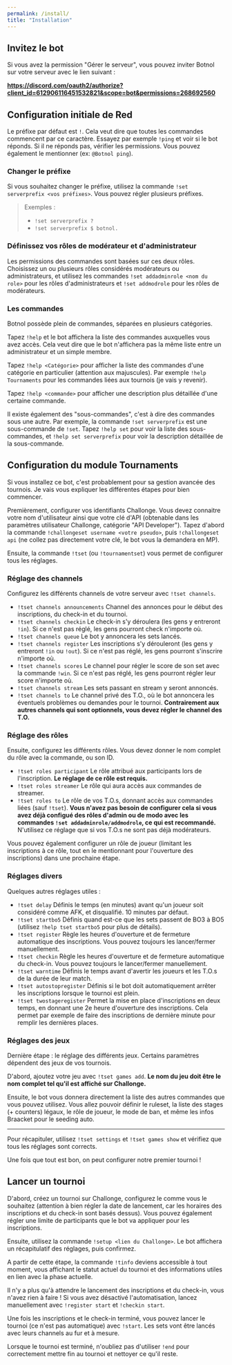 ```yaml
---
permalink: /install/
title: "Installation"
---
```


## Invitez le bot

Si vous avez la permission "Gérer le serveur", vous pouvez inviter Botnol sur votre serveur avec le lien suivant :

**https://discord.com/oauth2/authorize?client_id=612906116451532821&scope=bot&permissions=268692560**

## Configuration initiale de Red

Le préfixe par défaut est `!`. Cela veut dire que toutes les commandes commencent par ce caractère. Essayez par exemple `!ping` et voir si le bot réponds. Si il ne réponds pas, vérifier les permissions. Vous pouvez également le mentionner (ex: `@Botnol ping`).

### Changer le préfixe

Si vous souhaitez changer le préfixe, utilisez la commande `!set serverprefix <vos préfixes>`. Vous pouvez régler plusieurs préfixes.

> Exemples :
> 
> - `!set serverprefix ?`
> - `!set serverprefix $ botnol.`

### Définissez vos rôles de modérateur et d'administrateur

Les permissions des commandes sont basées sur ces deux rôles. Choisissez un ou plusieurs rôles considérés modérateurs ou administrateurs, et utilisez les commandes `!set addadminrole <nom du role>` pour les rôles d'administrateurs et `!set addmodrole` pour les rôles de modérateurs.

### Les commandes

Botnol possède plein de commandes, séparées en plusieurs catégories.

Tapez `!help` et le bot affichera la liste des commandes auxquelles vous avez accès. Cela veut dire que le bot n'affichera pas la même liste entre un administrateur et un simple membre.

Tapez `!help <Catégorie>` pour afficher la liste des commandes d'une catégorie en particulier (attention aux majuscules). Par exemple `!help Tournaments` pour les commandes liées aux tournois (je vais y revenir).

Tapez `!help <commande>` pour afficher une description plus détaillée d'une certaine commande.

Il existe également des "sous-commandes", c'est à dire des commandes sous une autre. Par exemple, la commande `!set serverprefix` est une sous-commande de `!set`. Tapez `!help set` pour voir la liste des sous-commandes, et `!help set serverprefix` pour voir la description détaillée de la sous-commande.

## Configuration du module Tournaments

Si vous installez ce bot, c'est probablement pour sa gestion avancée des tournois. Je vais vous expliquer les différentes étapes pour bien commencer.

Premièrement, configurer vos identifiants Challonge. Vous devez connaitre votre nom d'utilisateur ainsi que votre clé d'API (obtenable dans les paramètres utilisateur Challonge, catégorie "API Developer"). Tapez d'abord la commande `!challongeset username <votre pseudo>`, puis `!challongeset api` (ne collez pas directement votre clé, le bot vous la demandera en MP).

Ensuite, la commande `!tset` (ou `!tournamentset`) vous permet de configurer tous les réglages.

### Réglage des channels

Configurez les différents channels de votre serveur avec `!tset channels`.

- `!tset channels announcements` Channel des annonces pour le début des inscriptions, du check-in et du tournoi.
- `!tset channels checkin` Le check-in s'y déroulera (les gens y entreront `!in`). Si ce n'est pas réglé, les gens pourront check n'importe où.
- `!tset channels queue` Le bot y annoncera les sets lancés.
- `!tset channels register` Les inscriptions s'y dérouleront (les gens y entreront `!in` ou `!out`). Si ce n'est pas réglé, les gens pourront s'inscrire n'importe où.
- `!tset channels scores` Le channel pour régler le score de son set avec la commande `!win`. Si ce n'est pas réglé, les gens pourront régler leur score n'importe où.
- `!tset channels stream` Les sets passant en stream y seront annoncés.
- `!tset channels to` Le channel privé des T.O., où le bot annoncera les éventuels problèmes ou demandes pour le tournoi. **Contrairement aux autres channels qui sont optionnels, vous devez régler le channel des T.O.**

### Réglage des rôles

Ensuite, configurez les différents rôles. Vous devez donner le nom complet du rôle avec la commande, ou son ID.

- `!tset roles participant` Le rôle attribué aux participants lors de l'inscription. **Le réglage de ce rôle est requis.**
- `!tset roles streamer` Le rôle qui aura accès aux commandes de streamer.
- `!tset roles to` Le rôle de vos T.O.s, donnant accès aux commandes liées (sauf `!tset`). **Vous n'avez pas besoin de configurer cela si vous avez déjà configué des rôles d'admin ou de modo avec les commandes `!set addadminrole/addmodrole`, ce qui est recommandé.** N'utilisez ce réglage que si vos T.O.s ne sont pas déjà modérateurs.

Vous pouvez également configurer un rôle de joueur (limitant les inscriptions à ce rôle, tout en le mentionnant pour l'ouverture des inscriptions) dans une prochaine étape.

### Réglages divers

Quelques autres réglages utiles :

- `!tset delay` Définis le temps (en minutes) avant qu'un joueur soit considéré comme AFK, et disqualifié. 10 minutes par défaut.
- `!tset startbo5` Définis quand est-ce que les sets passent de BO3 à BO5 (utilisez `!help tset startbo5` pour plus de détails).
- `!tset register` Règle les heures d'ouverture et de fermeture automatique des inscriptions. Vous pouvez toujours les lancer/fermer manuellement.
- `!tset checkin` Règle les heures d'ouverture et de fermeture automatique du check-in. Vous pouvez toujours le lancer/fermer manuellement.
- `!tset warntime` Définis le temps avant d'avertir les joueurs et les T.O.s de la durée de leur match.
- `!tset autostopregister` Définis si le bot doit automatiquement arrêter les inscriptions lorsque le tournoi est plein.
- `!tset twostageregister` Permet la mise en place d'inscriptions en deux temps, en donnant une 2e heure d'ouverture des inscriptions. Cela permet par exemple de faire des inscriptions de dernière minute pour remplir les dernières places.

### Réglages des jeux

Dernière étape : le réglage des différents jeux. Certains paramètres dépendent des jeux de vos tournois.

D'abord, ajoutez votre jeu avec `!tset games add`. **Le nom du jeu doit être le nom complet tel qu'il est affiché sur Challonge.**

Ensuite, le bot vous donnera directement la liste des autres commandes que vous pouvez utilisez. Vous allez pouvoir définir le ruleset, la liste des stages (+ counters) légaux, le rôle de joueur, le mode de ban, et même les infos Braacket pour le seeding auto.

-----

Pour récapituler, utilisez `!tset settings` et `!tset games show` et vérifiez que tous les réglages sont corrects.

Une fois que tout est bon, on peut configurer notre premier tournoi !

## Lancer un tournoi

D'abord, créez un tournoi sur Challonge, configurez le comme vous le souhaitez (attention à bien régler la date de lancement, car les horaires des inscriptions et du check-in sont basés dessus). Vous pouvez également régler une limite de participants que le bot va appliquer pour les inscriptions.

Ensuite, utilisez la commande `!setup <lien du Challonge>`. Le bot affichera un récapitulatif des réglages, puis confirmez.

A partir de cette étape, la commande `!tinfo` deviens accessible à tout moment, vous affichant le statut actuel du tournoi et des informations utiles en lien avec la phase actuelle.

Il n'y a plus qu'à attendre le lancement des inscriptions et du check-in, vous n'avez rien à faire ! Si vous avez désactivé l'automatisation, lancez manuellement avec `!register start` et `!checkin start`.

Une fois les inscriptions et le check-in terminé, vous pouvez lancer le tournoi (ce n'est pas automatique) avec `!start`. Les sets vont être lancés avec leurs channels au fur et à mesure.

Lorsque le tournoi est terminé, n'oubliez pas d'utiliser `!end` pour correctement mettre fin au tournoi et nettoyer ce qu'il reste.
